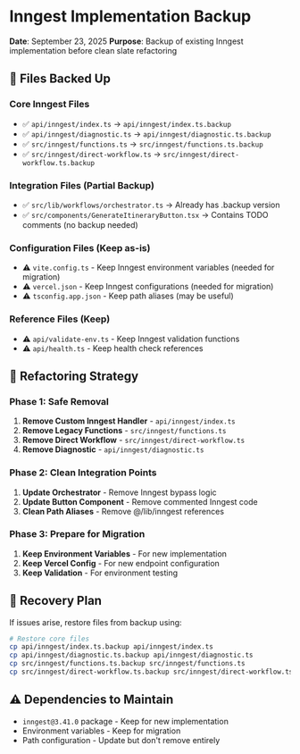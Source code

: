 # Inngest Implementation Backup

**Date**: September 23, 2025
**Purpose**: Backup of existing Inngest implementation before clean slate refactoring

## 📂 Files Backed Up

### Core Inngest Files

- ✅ `api/inngest/index.ts` → `api/inngest/index.ts.backup`
- ✅ `api/inngest/diagnostic.ts` → `api/inngest/diagnostic.ts.backup`
- ✅ `src/inngest/functions.ts` → `src/inngest/functions.ts.backup`
- ✅ `src/inngest/direct-workflow.ts` → `src/inngest/direct-workflow.ts.backup`

### Integration Files (Partial Backup)

- ✅ `src/lib/workflows/orchestrator.ts` → Already has .backup version
- ✅ `src/components/GenerateItineraryButton.tsx` → Contains TODO comments (no backup needed)

### Configuration Files (Keep as-is)

- ⚠️ `vite.config.ts` - Keep Inngest environment variables (needed for migration)
- ⚠️ `vercel.json` - Keep Inngest configurations (needed for migration)
- ⚠️ `tsconfig.app.json` - Keep path aliases (may be useful)

### Reference Files (Keep)

- ⚠️ `api/validate-env.ts` - Keep Inngest validation functions
- ⚠️ `api/health.ts` - Keep health check references

## 🎯 Refactoring Strategy

### Phase 1: Safe Removal

1. **Remove Custom Inngest Handler** - `api/inngest/index.ts`
2. **Remove Legacy Functions** - `src/inngest/functions.ts`
3. **Remove Direct Workflow** - `src/inngest/direct-workflow.ts`
4. **Remove Diagnostic** - `api/inngest/diagnostic.ts`

### Phase 2: Clean Integration Points

1. **Update Orchestrator** - Remove Inngest bypass logic
2. **Update Button Component** - Remove commented Inngest code
3. **Clean Path Aliases** - Remove @/lib/inngest references

### Phase 3: Prepare for Migration

1. **Keep Environment Variables** - For new implementation
2. **Keep Vercel Config** - For new endpoint configuration
3. **Keep Validation** - For environment testing

## 🔄 Recovery Plan

If issues arise, restore files from backup using:

```bash
# Restore core files
cp api/inngest/index.ts.backup api/inngest/index.ts
cp api/inngest/diagnostic.ts.backup api/inngest/diagnostic.ts
cp src/inngest/functions.ts.backup src/inngest/functions.ts
cp src/inngest/direct-workflow.ts.backup src/inngest/direct-workflow.ts
```

## ⚠️ Dependencies to Maintain

- `inngest@3.41.0` package - Keep for new implementation
- Environment variables - Keep for migration
- Path configuration - Update but don't remove entirely

